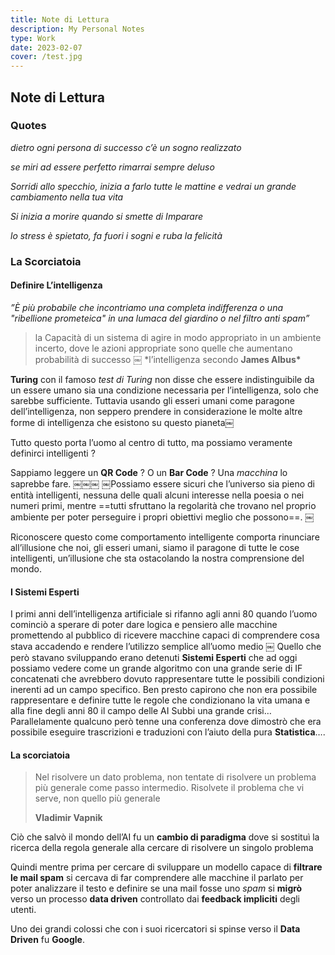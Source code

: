 ```yaml
---
title: Note di Lettura
description: My Personal Notes
type: Work
date: 2023-02-07
cover: /test.jpg
---
```


## Note di Lettura

### Quotes

_dietro ogni persona di successo c’è un sogno realizzato_

_se miri ad essere perfetto rimarrai sempre deluso_

_Sorridi allo specchio, inizia a farlo tutte le mattine e vedrai un grande cambiamento nella tua vita_

_Si inizia a morire quando si smette di Imparare_

_lo stress è spietato, fa fuori i sogni e ruba la felicità_

### La Scorciatoia

#### Definire L’intelligenza

_”È più probabile che incontriamo una completa indifferenza o una "ribellione prometeica" in una lumaca del giardino o nel filtro anti spam”_

> la Capacità di un sistema di agire in modo appropriato in un ambiente incerto, dove le azioni appropriate sono quelle che aumentano probabilità di successo
> ￼
> \*l’intelligenza secondo **James Albus\***

**Turing** con il famoso _test di Turing_ non disse che essere indistinguibile da un essere umano sia una condizione necessaria per l’intelligenza, solo che sarebbe sufficiente.
Tuttavia usando gli esseri umani come paragone dell’intelligenza, non seppero prendere in considerazione le molte altre forme di intelligenza che esistono su questo pianeta￼

Tutto questo porta l’uomo al centro di tutto, ma possiamo veramente definirci intelligenti ?

Sappiamo leggere un **QR Code** ? O un **Bar Code** ? Una _macchina_ lo saprebbe fare.
￼￼￼
￼Possiamo essere sicuri che l’universo sia pieno di entità intelligenti, nessuna delle quali alcuni interesse nella poesia o nei numeri primi, mentre ==tutti sfruttano la regolarità che trovano nel proprio ambiente per poter perseguire i propri obiettivi meglio che possono==. ￼

Riconoscere questo come comportamento intelligente comporta rinunciare all’illusione che noi, gli esseri umani, siamo il paragone di tutte le cose intelligenti, un’illusione che sta ostacolando la nostra comprensione del mondo.

#### I Sistemi Esperti

I primi anni dell’intelligenza artificiale si rifanno agli anni 80 quando l’uomo cominciò a sperare di poter dare logica e pensiero alle macchine promettendo al pubblico di ricevere macchine capaci di comprendere cosa stava accadendo e rendere l’utilizzo semplice all’uomo medio
￼
Quello che però stavano sviluppando erano detenuti **Sistemi Esperti** che ad oggi possiamo vedere come un grande algoritmo con una grande serie di IF concatenati che avrebbero dovuto rappresentare tutte le possibili condizioni inerenti ad un campo specifico. Ben presto capirono che non era possibile rappresentare e definire tutte le regole che condizionano la vita umana e alla fine degli anni 80 il campo delle AI Subbi una grande crisi… Parallelamente qualcuno però tenne una conferenza dove dimostrò che era possibile eseguire trascrizioni e traduzioni con l’aiuto della pura **Statistica**….

#### La scorciatoia

> Nel risolvere un dato problema, non tentate di risolvere un problema più generale come passo intermedio. Risolvete il problema che vi serve, non quello più generale
>
> **Vladimir Vapnik**

Ciò che salvò il mondo dell’AI fu un **cambio di paradigma** dove si sostituì la ricerca della regola generale alla cercare di risolvere un singolo problema

Quindi mentre prima per cercare di sviluppare un modello capace di **filtrare le mail spam** si cercava di far comprendere alle macchine il parlato per poter analizzare il testo e definire se una mail fosse uno _spam_ si **migrò** verso un processo **data driven** controllato dai **feedback impliciti** degli utenti.

Uno dei grandi colossi che con i suoi ricercatori si spinse verso il **Data Driven** fu **Google**.

